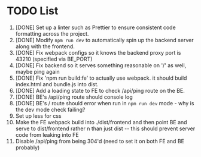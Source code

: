 # TODO List

1. [DONE] Set up a linter such as Prettier to ensure consistent code formatting across the project.
2. [DONE] Modify `npm run dev` to automatically spin up the backend server along with the frontend.
3. [DONE] Fix webpack configs so it knows the backend proxy port is 43210 (specified via BE_PORT)
4. [DONE] Fix backend so it serves something reasonable on '/' as well, maybe ping again
5. [DONE] Fix 'npm run build:fe' to actually use webpack. it should build index.html and bundle.js into dist.
6. [DONE] Add a loading state to FE to check /api/ping route on the BE.
7. [DONE] BE's /api/ping route should console log
8. [DONE] BE's / route should error when run in `npm run dev` mode - why is the dev mode check failing?
9. Set up less for css
10. Make the FE webpack build into ./dist/frontend and then point BE and serve to dist/frontend rather n than just dist -- this should prevent server code from leaking into FE
11. Disable /api/ping from being 304'd (need to set it on both FE and BE probably)

